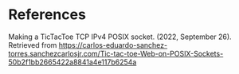 # References
Making a TicTacToe TCP IPv4 POSIX socket. (2022, September 26). Retrieved from https://carlos-eduardo-sanchez-torres.sanchezcarlosjr.com/Tic-tac-toe-Web-on-POSIX-Sockets-50b2f1bb2665422a8841a4e117b6254a
